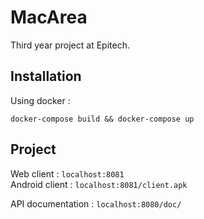 # MacArea

Third year project at Epitech.  

## Installation

Using docker :

```
docker-compose build && docker-compose up
```

## Project

Web client : `localhost:8081`  
Android client : `localhost:8081/client.apk`
  
  
API documentation : `localhost:8080/doc/`
